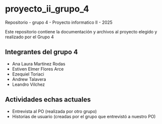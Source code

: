 # proyecto_ii_grupo_4
Repositorio - grupo 4 - Proyecto informatico II - 2025

Este repositorio contiene la documentación y archivos al proyecto elegido y realizado por el Grupo 4

## Integrantes del grupo 4

- Ana Laura Martínez Rodas 
- Estiven Elmer Flores Arce 
- Ezequiel Toriaci 
- Andrew Talavera
- Leandro Vilchez 

## Actividades echas actuales

- Entrevista al PO (realizada por otro grupo)
- Historias de usuario (creadas por el grupo que entrevistó a nuestro PO)
